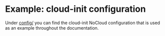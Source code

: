 # Example: cloud-init configuration

Under [config/](config/) you can find the cloud-init NoCloud configuration that
is used as an example throughout the documentation.
